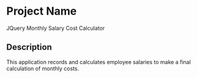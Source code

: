 # Project Name

JQuery Monthly Salary Cost Calculator

## Description

This application records and calculates employee salaries to make a final calculation of monthly costs.
